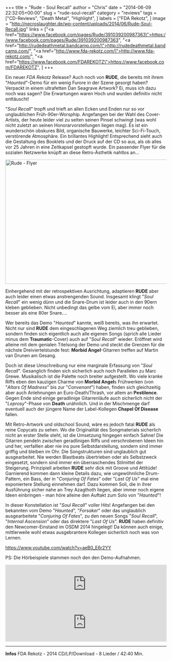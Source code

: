 +++
title = "Rude - Soul Recall"
author = "Chris"
date = "2014-06-09 22:32:05+00:00"
slug = "rude-soul-recall"
category = "reviews"
tags = ["CD-Reviews", "Death Metal", "Highlight", ]
labels = ["FDA Rekotz", ]
image = "http://necroslaughter.de/wp-content/uploads/2014/06/Rude-Soul-Recall.jpg"
links = ["<a href=\"https://www.facebook.com/pages/Rude/391039200987363\">https://www.facebook.com/pages/Rude/391039200987363</a>", "<a href=\"http://rudedeathmetal.bandcamp.com/\">http://rudedeathmetal.bandcamp.com/</a>", "<a href=\"http://www.fda-rekotz.com/\">http://www.fda-rekotz.com/</a>", "<a href=\"https://www.facebook.com/FDAREKOTZ\">https://www.facebook.com/FDAREKOTZ</a>", ]
+++



Ein neuer _FDA Rekotz_ Release? Auch noch von **RUDE**, die bereits mit ihrem "_Haunted_"-Demo für ein wenig Furore in der Szene gesorgt haben? Verpackt in einem ultrafetten Dan Seagrave Artwork? Ei, muss ich dazu noch was sagen? Die Erwartungen waren Hoch und wurden definitiv nicht enttäuscht!

"_Soul Recall_" tropft und trieft an allen Ecken und Enden nur so vor unglaublichen Früh-90er-Worsphip. Angefangen bei der Wahl des Cover-Artists, der heute leider viel zu selten seinen Pinsel schwingt (was wohl nicht zuletzt an seinen Honorarvorstellungen liegen mag). Es ist ein wunderschön obskures Bild, organische Bauwerke, leichter Sci-Fi-Touch, verstörende Atmosphäre. Ein brillantes Highlight! Entsprechend sieht auch die Gestaltung des Booklets und der Druck auf der CD so aus, als ob alles vor 25 Jahren in eine Zeitkapsel gestopft wurde. Ein passender Flyer für die sozialen Netzwerke knüpft an diese Retro-Ästhetik nahtlos an...

<a href="http://necroslaughter.de/wp-content/uploads/2014/06/Rude-Flyer.jpg"><img alt="Rude - Flyer" class="aligncenter size-large wp-image-13068" height="388" src="http://necroslaughter.de/wp-content/uploads/2014/06/Rude-Flyer-690x388.jpg" width="690"/></a>

Einhergehend mit der retrospektiven Ausrichtung, adaptieren **RUDE** aber auch leider einen etwas anstrengenden Sound. Insgesamt klingt "_Soul Recall_" ein wenig dünn und die Snare-Drum ist leider auch in den 90ern kleben geblieben. Nicht unbedingt das gelbe vom Ei, aber immer noch besser als eine 80er Snare....

Wer bereits das Demo "_Haunted_" kannte, weiß bereits, was ihn erwartet. Nicht nur sind **RUDE** dem eingeschlagenen Weg ziemlich treu geblieben, sondern finden sich eigentlich auch alle eigenen Songs (sprich alle Lieder minus dem **Traumatic**-Cover) auch auf "_Soul Recall_" wieder. Eröffnet wird alleine mit dem genialen Titelsong der Demo und steckt die Grenzen für die nächste Dreiviertelstunde fest: **Morbid Angel**-Gitarren treffen auf Martin van Drunen am Gesang.

Doch ist diese Umschreibung nur eine marginale Erfassung von "_Soul Recall_". Gesanglich finden sich sicherlich auch noch Parallelen zu Marc Grewe. Musikalisch ist die Palette noch breiter aufgestellt. Wo viele kranke Riffs eben den kauzigen Charme von **Morbid Angel**s Frühwerken (von "_Altars Of Madness_" bis zur "_Convenant_") haben, finden sich gleichzeitig aber auch Anlehnungen an Euro-Death/Thrash, vor allem an **Pestilence**. Gegen Ende sind einige geradlinige Gitarrenläufe auch sicherlich nicht der "_Leprosy_"-Phase von **Death** unähnlich. Und in der Mischmenge darf eventuell auch der jüngere Name der Label-Kollegen **Chapel Of Disease** fallen.

Mit Retro-Artwork und oldschool Sound, wäre es jedoch fatal **RUDE** als reine Copycats zu sehen. Wo die Originalität des Songmaterials sicherlich nicht an erster Stelle steht, ist die Umsetzung hingegen einfach Sahne! Die Gitarren pendeln zwischen geradlinigen Riffs und verschrobenen Ideen hin und her, verfalllen aber nie ins pure Selbstdarstellung, sondern sind immer griffig und bleiben im Ohr. Die Songstrukturen sind unglaublich gut ausgearbeitet. Nie werden Blastbeats übertrieben oder als Selbstzweck eingesetzt, sondern sind immer ein überraschendes Stilmittel der Steigerung. Prinzipiell arbeiten **RUDE** sehr dick mit Groove und Attitüde! Garnierend kommen dann kleine Details dazu, wie ungewöhnliche Drum-Pattern, ein Bass, der in "_Conjuring Of Fates_" oder "_Last Of Us_" mal eine exponiertere Stellung einnehmen darf.
Dazu kommen Soli, die in ihrer Ausführung sicher nahe an Trey Azagthoth liegen, aber immer noch eigene Ideen einbringen - man höre alleine den Auftakt zum Solo von "_Haunted_"!

In dieser Konstellation ist "_Soul Recall_" voller Hits! Angefangen bei den bekannten vom Demo "_Haunted_", "_Forsaker_" oder das unglaublich ausgearbeitete "_Conjuring Of Fates_", zu den neuen Songs "_Soul Recall_", "_Internal Ascension_"  oder das direktere "_Last Of Us_". **RUDE** haben definitiv den Newcomer-Einstand im OSDM 2014 hingelegt! Da können auch einige, mittlerweile wohl etwas ausgebrantere Kollegen sicherlich noch was von Lernen.

https://www.youtube.com/watch?v=aeB0_E6r2YY

PS: Die Hörbeispiele stammen noch den den Demo-Aufnahmen.

<iframe seamless="" src="http://bandcamp.com/EmbeddedPlayer/track=1049721054/size=large/bgcol=333333/linkcol=ffffff/tracklist=false/artwork=small/transparent=true/" style="border: 0; width: 100%; height: 120px;"><a href="http://rudedeathmetal.bandcamp.com/track/forsaker">Forsaker by Rude</a></iframe>
<iframe seamless="" src="http://bandcamp.com/EmbeddedPlayer/track=1033215374/size=large/bgcol=333333/linkcol=ffffff/tracklist=false/artwork=small/transparent=true/" style="border: 0; width: 100%; height: 120px;"><a href="http://rudedeathmetal.bandcamp.com/track/haunted">Haunted by Rude</a></iframe>




---
**Infos**
FDA Rekotz - 2014
CD/LP/Download - 8 Lieder / 42:40 Min.
